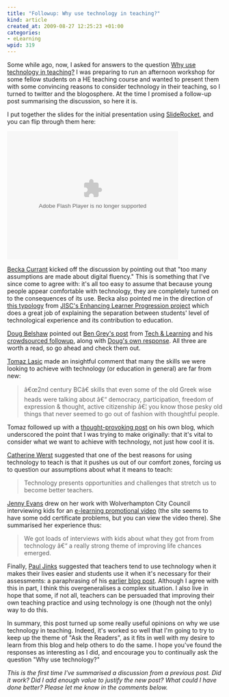 ```yaml
--- 
title: "Followup: Why use technology in teaching?"
kind: article
created_at: 2009-08-27 12:25:23 +01:00
categories: 
- eLearning
wpid: 319
---
```

Some while ago, now, I asked for answers to the question [Why use technology in teaching?][Old post] I was preparing to run an afternoon workshop for some fellow students on a HE teaching course and wanted to present them with some convincing reasons to consider technology in their teaching, so I turned to twitter and the blogosphere. At the time I promised a follow-up post summarising the discussion, so here it is.

[Old post]: http://erambler.co.uk/2009/05/30/ask-the-readers-why-use-technology-in-teaching/

<!--more-->

I put together the slides for the initial presentation using [SlideRocket][], and you can flip through them here:

<embed src="http://data.sliderocket.com/SlideRocketPlayer.swf" flashvars="id=C2A0613E-357C-9C91-9A93-A272D250341D" width="400" height="300" allowFullScreen="true" type="application/x-shockwave-flash"></embed>

[SlideRocket]: http://sliderocket.com/

[Becka Currant][] kicked off the discussion by pointing out that "too many assumptions are made about digital fluency." This is something that I've since come to agree with: it's all too easy to assume that because young people appear comfortable with technology, they are completely turned on to the consequences of its use. Becka also pointed me in the direction of [this typology][Defining generation Y] from [JISC's Enhancing Learner Progression project][ELP] which does a great job of explaining the separation between students' level of technological experience and its contribution to education.

[Doug Belshaw][] pointed out [Ben Grey's post][Why Technology?] from [Tech & Learning][] and his [crowdsourced followup][Why Technology? Because...], along with [Doug's own response][Why (educational) technology?]. All three are worth a read, so go ahead and check them out.

[Tomaz Lasic][] made an insightful comment that many the skills we were looking to achieve with technology (or education in general) are far from new:

> â€œ2nd century BCâ€ skills that even some of the old Greek wise heads were talking about â€“ democracy, participation, freedom of expression & thought, active citizenship â€¦ you know those pesky old things that never seemed to go out of fashion with thoughtful people.

Tomaz followed up with a [thought-provoking post][4th-century skills] on his own blog, which underscored the point that I was trying to make originally: that it's vital to consider what we want to achieve with technology, not just how cool it is.

[Catherine Werst][] suggested that one of the best reasons for using technology to teach is that it pushes us out of our comfort zones, forcing us to question our assumptions about what it means to teach:

>Technology presents opportunities and challenges that stretch us to become better teachers.

[Jenny Evans][] drew on her work with Wolverhampton City Council interviewing kids for an [e-learning promotional video][BSF Focus] (the site seems to have some odd certificate problems, but you can view the video there). She summarised her experience thus:

>We got loads of interviews with kids about what they got from from technology â€“ a really strong theme of improving life chances emerged.

Finally, [Paul Jinks][] suggested that teachers tend to use technology when it makes their lives easier and students use it when it's necessary for their assessments: a paraphrasing of his [earlier blog post][Technology for learning]. Although I agree with this in part, I think this overgeneralises a complex situation. I also live in hope that some, if not all, teachers can be persuaded that improving their own teaching practice and using technology is one (though not the only) way to do this.

In summary, this post turned up some really useful opinions on why we use technology in teaching. Indeed, it's worked so well that I'm going to try to keep up the theme of "Ask the Readers", as it fits in well with my desire to learn from this blog and help others to do the same. I hope you've found the responses as interesting as I did, and encourage you to continually ask the question "Why use technology?"

*This is the first time I've summarised a discussion from a previous post. Did it work? Did I add enough value to justify the new post? What could I have done better? Please let me know in the comments below.*

[Becka Currant]: http://twitter.com/beckacurrant
[Doug Belshaw]: http://dougbelshaw.com/blog
[Tomaz Lasic]: http://human.edublogs.org/
[Catherine Werst]: http://twitter.com/cat8canary
[Jenny Evans]: http://bookishbrunette.wordpress.com/
[Paul Jinks]: http://learningunlearning.blogspot.com/
[Tech & Learning]: http://www.techlearning.com/
[Why Technology?]: http://www.techlearning.com/blogs/20444
[Why Technology? Because...]: http://www.techlearning.com/blogs/20664
[Why (educational) technology?]: http://dougbelshaw.com/blog/2009/05/13/why-educational-technology/
[4th-century skills]: http://human.edublogs.org/2009/06/03/4th-century-skills/
[BSF Focus]: https://www.wolverhampton-engage.net/sites/anonymous/BSF/Shared%20Documents/Focus.aspx
[Technology for learning]: http://learningunlearning.blogspot.com/2009/06/technology-for-learning-technology-for.html
[Defining generation Y]: http://www.elp.ac.uk/downloads/Defining%20Generation%20Y%20Bradford.pdf
[ELP]: http://www.elp.ac.uk/
